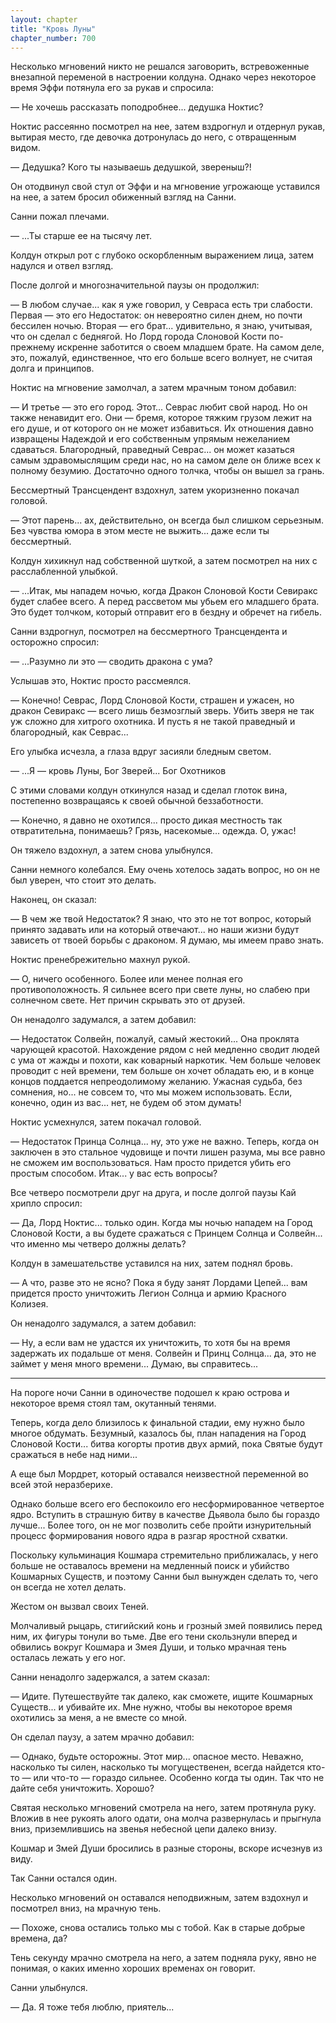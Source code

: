 ```yaml
---
layout: chapter
title: "Кровь Луны"
chapter_number: 700
---
```


Несколько мгновений никто не решался заговорить, встревоженные внезапной переменой в настроении колдуна. Однако через некоторое время Эффи потянула его за рукав и спросила:

— Не хочешь рассказать поподробнее... дедушка Ноктис?

Ноктис рассеянно посмотрел на нее, затем вздрогнул и отдернул рукав, вытирая место, где девочка дотронулась до него, с отвращенным видом.

— Дедушка? Кого ты называешь дедушкой, звереныш?!

Он отодвинул свой стул от Эффи и на мгновение угрожающе уставился на нее, а затем бросил обиженный взгляд на Санни.

Санни пожал плечами.

— ...Ты старше ее на тысячу лет.

Колдун открыл рот с глубоко оскорбленным выражением лица, затем надулся и отвел взгляд.

После долгой и многозначительной паузы он продолжил:

— В любом случае... как я уже говорил, у Севраса есть три слабости. Первая — это его Недостаток: он невероятно силен днем, но почти бессилен ночью. Вторая — его брат... удивительно, я знаю, учитывая, что он сделал с беднягой. Но Лорд города Слоновой Кости по-прежнему искренне заботится о своем младшем брате. На самом деле, это, пожалуй, единственное, что его больше всего волнует, не считая долга и принципов.

Ноктис на мгновение замолчал, а затем мрачным тоном добавил:

— И третье — это его город. Этот... Севрас любит свой народ. Но он также ненавидит его. Они — бремя, которое тяжким грузом лежит на его душе, и от которого он не может избавиться. Их отношения давно извращены Надеждой и его собственным упрямым нежеланием сдаваться. Благородный, праведный Севрас... он может казаться самым здравомыслящим среди нас, но на самом деле он ближе всех к полному безумию. Достаточно одного толчка, чтобы он вышел за грань.

Бессмертный Трансцендент вздохнул, затем укоризненно покачал головой.

— Этот парень... ах, действительно, он всегда был слишком серьезным. Без чувства юмора в этом месте не выжить... даже если ты бессмертный.

Колдун хихикнул над собственной шуткой, а затем посмотрел на них с расслабленной улыбкой.

— ...Итак, мы нападем ночью, когда Дракон Слоновой Кости Севиракс будет слабее всего. А перед рассветом мы убьем его младшего брата. Это будет толчком, который отправит его в бездну и обречет на гибель.

Санни вздрогнул, посмотрел на бессмертного Трансцендента и осторожно спросил:

— ...Разумно ли это — сводить дракона с ума?

Услышав это, Ноктис просто рассмеялся.

— Конечно! Севрас, Лорд Слоновой Кости, страшен и ужасен, но дракон Севиракс — всего лишь безмозглый зверь. Убить зверя не так уж сложно для хитрого охотника. И пусть я не такой праведный и благородный, как Севрас...

Его улыбка исчезла, а глаза вдруг засияли бледным светом.

— ...Я — кровь Луны, Бог Зверей... Бог Охотников

С этими словами колдун откинулся назад и сделал глоток вина, постепенно возвращаясь к своей обычной беззаботности.

— Конечно, я давно не охотился... просто дикая местность так отвратительна, понимаешь? Грязь, насекомые... одежда. О, ужас!

Он тяжело вздохнул, а затем снова улыбнулся.

Санни немного колебался. Ему очень хотелось задать вопрос, но он не был уверен, что стоит это делать.

Наконец, он сказал:

— В чем же твой Недостаток? Я знаю, что это не тот вопрос, который принято задавать или на который отвечают... но наши жизни будут зависеть от твоей борьбы с драконом. Я думаю, мы имеем право знать.

Ноктис пренебрежительно махнул рукой.

— О, ничего особенного. Более или менее полная его противоположность. Я сильнее всего при свете луны, но слабею при солнечном свете. Нет причин скрывать это от друзей.

Он ненадолго задумался, а затем добавил:

— Недостаток Солвейн, пожалуй, самый жестокий... Она проклята чарующей красотой. Нахождение рядом с ней медленно сводит людей с ума от жажды и похоти, как коварный наркотик. Чем больше человек проводит с ней времени, тем больше он хочет обладать ею, и в конце концов поддается непреодолимому желанию. Ужасная судьба, без сомнения, но... не совсем то, что мы можем использовать. Если, конечно, один из вас... нет, не будем об этом думать!

Ноктис усмехнулся, затем покачал головой.

— Недостаток Принца Солнца... ну, это уже не важно. Теперь, когда он заключен в это стальное чудовище и почти лишен разума, мы все равно не сможем им воспользоваться. Нам просто придется убить его простым способом. Итак... у вас есть вопросы?

Все четверо посмотрели друг на друга, и после долгой паузы Кай хрипло спросил:

— Да, Лорд Ноктис... только один. Когда мы ночью нападем на Город Слоновой Кости, а вы будете сражаться с Принцем Солнца и Солвейн... что именно мы четверо должны делать?

Колдун в замешательстве уставился на них, затем поднял бровь.

— А что, разве это не ясно? Пока я буду занят Лордами Цепей... вам придется просто уничтожить Легион Солнца и армию Красного Колизея.

Он ненадолго задумался, а затем добавил:

— Ну, а если вам не удастся их уничтожить, то хотя бы на время задержать их подальше от меня. Солвейн и Принц Солнца... да, это не займет у меня много времени... Думаю, вы справитесь...

***

На пороге ночи Санни в одиночестве подошел к краю острова и некоторое время стоял там, окутанный тенями.

Теперь, когда дело близилось к финальной стадии, ему нужно было многое обдумать. Безумный, казалось бы, план нападения на Город Слоновой Кости... битва когорты против двух армий, пока Святые будут сражаться в небе над ними...

А еще был Мордрет, который оставался неизвестной переменной во всей этой неразберихе.

Однако больше всего его беспокоило его несформированное четвертое ядро. Вступить в страшную битву в качестве Дьявола было бы гораздо лучше... Более того, он не мог позволить себе пройти изнурительный процесс формирования нового ядра в разгар яростной схватки.

Поскольку кульминация Кошмара стремительно приближалась, у него больше не оставалось времени на медленный поиск и убийство Кошмарных Существ, и поэтому Санни был вынужден сделать то, чего он всегда не хотел делать.

Жестом он вызвал своих Теней.

Молчаливый рыцарь, стигийский конь и грозный змей появились перед ним, их фигуры тонули во тьме. Две его тени скользнули вперед и обвились вокруг Кошмара и Змея Души, и только мрачная тень осталась лежать у его ног.

Санни ненадолго задержался, а затем сказал:

— Идите. Путешествуйте так далеко, как сможете, ищите Кошмарных Существ... и убивайте их. Мне нужно, чтобы вы некоторое время охотились за меня, а не вместе со мной.

Он сделал паузу, а затем мрачно добавил:

— Однако, будьте осторожны. Этот мир... опасное место. Неважно, насколько ты силен, насколько ты могущественен, всегда найдется кто-то — или что-то — гораздо сильнее. Особенно когда ты один. Так что не дайте себя уничтожить. Хорошо?

Святая несколько мгновений смотрела на него, затем протянула руку. Вложив в нее рукоять алого одати, она молча развернулась и прыгнула вниз, приземлившись на звенья небесной цепи далеко внизу.

Кошмар и Змей Души бросились в разные стороны, вскоре исчезнув из виду.

Так Санни остался один.

Несколько мгновений он оставался неподвижным, затем вздохнул и посмотрел вниз, на мрачную тень.

— Похоже, снова остались только мы с тобой. Как в старые добрые времена, да?

Тень секунду мрачно смотрела на него, а затем подняла руку, явно не понимая, о каких именно хороших временах он говорит.

Санни улыбнулся.

— Да. Я тоже тебя люблю, приятель...